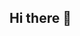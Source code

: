 ## Hi there 👋

<!--
**kalitamariano/kalitamariano** is a ✨ _special_ ✨ repository because its `README.md` (this file) appears on your GitHub profile.
## Contatos:

<div>
<a href="https://instagram.com/seu-usuário-instagram-aqui" target="_blank"><img loading="lazy" src="https://img.shields.io/badge/-Instagram-%23E4405F?style=for-the-badge&logo=instagram&logoColor=white" target="_blank"></a>
<a href="https://www.linkedin.com/in/kálita-ribeiro-mariano-4bb8231a2" target="_blank"><img loading="lazy" src="https://img.shields.io/badge/-LinkedIn-%230077B5?style=for-the-badge&logo=linkedin&logoColor=white" target="_blank"></a>   
</div>


😄Sobre Mim
Sou uma profissional dedicada, apaixonada por ciência de dados e tecnologias. Tenho formação em Farmácia e pós-graduação em Análise de Dados, atualmente expandindo minhas competências em Ciência de Dados, Sistemas de Informação e Desenvolvimento de Sistemas. Meu objetivo é aplicar conhecimentos técnicos para transformar dados em insights valiosos, contribuindo para a otimização de processos e a tomada de decisões estratégicas.

📚 Educação
MBA em Ciência de Dados – Fatec (Conclusão em 2024).
Sistemas de Informação – UNINTER (Cursando, previsão de conclusão em 2026).
Farmácia – Universidade unic (2017).
🔧 Competências Técnicas
Análise de Dados: Experiência na coleta, limpeza e análise de dados.
Ferramentas e Linguagens:

            <img src="https://cdn.jsdelivr.net/gh/devicons/devicon@latest/icons/python/python-original.svg" /> Python (Pandas, NumPy, Matplotlib, Seaborn).
 
            <img src="https://cdn.jsdelivr.net/gh/devicons/devicon@latest/icons/threedsmax/threedsmax-original.svg" />
          SQL (PostgreSQL, MySQL).
Power BI (dashboards interativos).
Machine Learning: Desenvolvimento de modelos preditivos.
Metodologias Ágeis: Conhecimento em Scrum para gestão de projetos.

📜 Certificações e Cursos
Certificação BI Foundation – (senac)..

💻 Projetos no GitHub
Aqui estão alguns dos projetos que refletem minha jornada e paixão por dados:

🌱 Projetos Acadêmicos
Monitoramento de Temperatura na Logística Farmacêutica:
Desenvolvi análises para garantir o controle da temperatura em áreas de armazenamento utilizando data loggers, conforme as normas da RDC 430 da ANVISA.
[Repositório no GitHub]

🎯 Objetivo
Estou à procura de oportunidades na área de dados onde possa colaborar com equipes dinâmicas e aplicar minhas habilidades técnicas para resolver problemas complexos, sempre em busca de impactar positivamente as organizações.
  

-->
##
